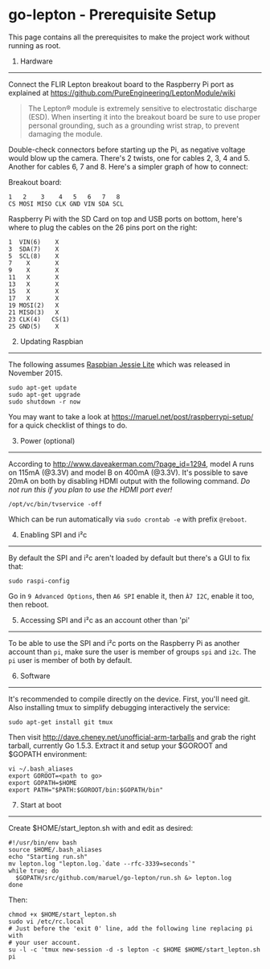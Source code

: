 go-lepton - Prerequisite Setup
==============================

This page contains all the prerequisites to make the project work without
running as root.

1. Hardware
-----------

Connect the FLIR Lepton breakout board to the Raspberry Pi port as explained at
https://github.com/PureEngineering/LeptonModule/wiki

> The Lepton® module is extremely sensitive to electrostatic discharge (ESD).
> When inserting it into the breakout board be sure to use proper personal
> grounding, such as a grounding wrist strap, to prevent damaging the module.

Double-check connectors before starting up the Pi, as negative voltage would
blow up the camera. There's 2 twists, one for cables 2, 3, 4 and 5.  Another for
cables 6, 7 and 8. Here's a simpler graph of how to connect:

Breakout board:

    1   2    3    4   5   6   7   8
    CS MOSI MISO CLK GND VIN SDA SCL

Raspberry Pi with the SD Card on top and USB ports on bottom, here's where to
plug the cables on the 26 pins port on the right:

    1  VIN(6)    X
    3  SDA(7)    X
    5  SCL(8)    X
    7    X       X
    9    X       X
    11   X       X
    13   X       X
    15   X       X
    17   X       X
    19 MOSI(2)   X
    21 MISO(3)   X
    23 CLK(4)   CS(1)
    25 GND(5)    X


2. Updating Raspbian
--------------------

The following assumes [Raspbian Jessie
Lite](https://www.raspberrypi.org/downloads/raspbian/) which was released in
November 2015.

    sudo apt-get update
    sudo apt-get upgrade
    sudo shutdown -r now

You may want to take a look at https://maruel.net/post/raspberrypi-setup/ for a
quick checklist of things to do.


3. Power (optional)
-------------------

According to http://www.daveakerman.com/?page_id=1294, model A runs on 115mA
(@3.3V) and model B on 400mA (@3.3V). It's possible to save 20mA on both by
disabling HDMI output with the following command. *Do not run this if you plan
to use the HDMI port ever!*

    /opt/vc/bin/tvservice -off

Which can be run automatically via `sudo crontab -e` with prefix `@reboot`.


4. Enabling SPI and i²c
-----------------------

By default the SPI and i²c aren't loaded by default but there's a GUI to fix
that:

    sudo raspi-config

Go in `9 Advanced Options`, then `A6 SPI` enable it, then `À7 I2C`, enable it
too, then reboot.


5. Accessing SPI and i²c as an account other than 'pi'
------------------------------------------------------

To be able to use the SPI and i²c ports on the Raspberry Pi as another account
than `pi`, make sure the user is member of groups `spi` and `i2c`. The `pi` user
is member of both by default.


6. Software
-----------

It's recommended to compile directly on the device. First, you'll need git. Also
installing tmux to simplify debugging interactively the service:

    sudo apt-get install git tmux

Then visit http://dave.cheney.net/unofficial-arm-tarballs and grab the right
tarball, currently Go 1.5.3. Extract it and setup your $GOROOT and $GOPATH
environment:

    vi ~/.bash_aliases
    export GOROOT=<path to go>
    export GOPATH=$HOME
    export PATH="$PATH:$GOROOT/bin:$GOPATH/bin"


7. Start at boot
----------------

Create $HOME/start_lepton.sh with and edit as desired:

    #!/usr/bin/env bash
    source $HOME/.bash_aliases
    echo "Starting run.sh"
    mv lepton.log "lepton.log.`date --rfc-3339=seconds`"
    while true; do
      $GOPATH/src/github.com/maruel/go-lepton/run.sh &> lepton.log
    done

Then:

    chmod +x $HOME/start_lepton.sh
    sudo vi /etc/rc.local
    # Just before the 'exit 0' line, add the following line replacing pi with
    # your user account.
    su -l -c 'tmux new-session -d -s lepton -c $HOME $HOME/start_lepton.sh pi

